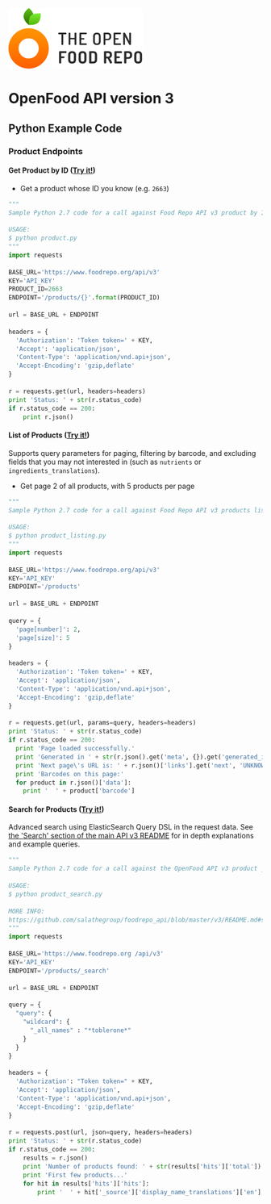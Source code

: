 ![The Open Food Repo Logo](../../../images/logo-foodrepo.svg?sanitize=true "Food Repo")

# OpenFood API version 3

## Python Example Code

### Product Endpoints

#### Get Product by ID ([Try it!](https://www.foodrepo.org/api-docs/swaggers/v3#!/default/findProductById))

* Get a product whose ID you know (e.g. `2663`)
```python
"""
Sample Python 2.7 code for a call against Food Repo API v3 product by ID.

USAGE:
$ python product.py
"""
import requests

BASE_URL='https://www.foodrepo.org/api/v3'
KEY='API_KEY'
PRODUCT_ID=2663
ENDPOINT='/products/{}'.format(PRODUCT_ID)

url = BASE_URL + ENDPOINT

headers = {
  'Authorization': 'Token token=' + KEY,
  'Accept': 'application/json',
  'Content-Type': 'application/vnd.api+json',
  'Accept-Encoding': 'gzip,deflate'
}

r = requests.get(url, headers=headers)
print 'Status: ' + str(r.status_code)
if r.status_code == 200:
    print r.json()
```

#### List of Products ([Try it!](https://www.foodrepo.org/api-docs/swaggers/v3#!/default/listProducts))

Supports query parameters for paging, filtering by barcode, and excluding fields that you may not interested in (such as `nutrients` or `ingredients_translations`).

* Get page 2 of all products, with 5 products per page
```python
"""
Sample Python 2.7 code for a call against Food Repo API v3 products listing, with paging.

USAGE:
$ python product_listing.py
"""
import requests

BASE_URL='https://www.foodrepo.org/api/v3'
KEY='API_KEY'
ENDPOINT='/products'

url = BASE_URL + ENDPOINT

query = {
  'page[number]': 2,
  'page[size]': 5
}

headers = {
  'Authorization': 'Token token=' + KEY,
  'Accept': 'application/json',
  'Content-Type': 'application/vnd.api+json',
  'Accept-Encoding': 'gzip,deflate'
}

r = requests.get(url, params=query, headers=headers)
print 'Status: ' + str(r.status_code)
if r.status_code == 200:
  print 'Page loaded successfully.'
  print 'Generated in ' + str(r.json().get('meta', {}).get('generated_in', -1)) + ' milliseconds.'
  print 'Next page\'s URL is: ' + r.json()['links'].get('next', 'UNKNOWN')
  print 'Barcodes on this page:'
  for product in r.json()['data']:
    print '  ' + product['barcode']
```

#### Search for Products ([Try it!](https://www.foodrepo.org/api-docs/swaggers/v3#!/default/searchProducts))

Advanced search using ElasticSearch Query DSL in the request data. See [the 'Search' section of the main API v3 README](/v3/README.md#search) for in depth explanations and example queries.

```python
"""
Sample Python 2.7 code for a call against the OpenFood API v3 product _search

USAGE:
$ python product_search.py

MORE INFO:
https://github.com/salathegroup/foodrepo_api/blob/master/v3/README.md#search
"""
import requests

BASE_URL='https://www.foodrepo.org /api/v3'
KEY='API_KEY'
ENDPOINT='/products/_search'

url = BASE_URL + ENDPOINT

query = {
  "query": {
    "wildcard": {
      "_all_names" : "*toblerone*"
    }
  }
}

headers = {
  'Authorization': "Token token=" + KEY,
  'Accept': 'application/json',
  'Content-Type': 'application/vnd.api+json',
  'Accept-Encoding': 'gzip,deflate'
}

r = requests.post(url, json=query, headers=headers)
print 'Status: ' + str(r.status_code)
if r.status_code == 200:
    results = r.json()
    print 'Number of products found: ' + str(results['hits']['total'])
    print 'First few products...'
    for hit in results['hits']['hits']:
        print '  ' + hit['_source']['display_name_translations']['en']
```

